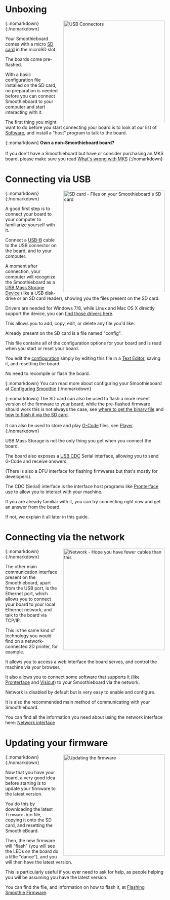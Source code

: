 # Unboxing

{::nomarkdown}
<a href="/images/usb.png">
  <img src="/images/usb.png" alt="USB Connectors" style="width: 320px; height: auto; float: right; margin-left: 1rem;"/>
</a>
{:/nomarkdown}

Your Smoothieboard comes with a micro [SD card](sd-card) in the microSD slot.

The boards come pre-flashed.

With a basic configuration file installed on the SD card, no preparation is needed before you can connect Smoothieboard to your computer and start interacting with it.

The first thing you might want to do before you start connecting your board is to look at our list of [Software](software), and install a "host" program to talk to the board.

{::nomarkdown}
<sl-alert variant="warning" open>
  <sl-icon slot="icon" name="exclamation-triangle"></sl-icon>
  <strong>Own a non-Smoothieboard board?</strong><br><br>
  If you don't have a Smoothieboard but have or consider purchasing an MKS board, please make sure you read <a href="troubleshooting#what-is-wrong-with-mks">What's wrong with MKS</a>
</sl-alert>
{:/nomarkdown}

# Connecting via USB

{::nomarkdown}
<a href="/images/files-on-sd.png">
  <img src="/images/files-on-sd.png" alt="SD card - Files on your Smoothieboard's SD card" style="width: 320px; height: auto; float: right; margin-left: 1rem;"/>
</a>
{:/nomarkdown}

A good first step is to connect your board to your computer to familiarize yourself with it.

Connect a [USB-B](http://en.wikipedia.org/wiki/USB#.22A.22_.26_.22B.22_connectors) cable to the USB connector on the board, and to your computer.


A moment after connection, your computer will recognize the Smoothieboard as a [USB Mass Storage Device](http://en.wikipedia.org/wiki/USB_mass_storage_device_class) (like a USB disk-drive or an SD card reader), showing you the files present on the SD card.

Drivers are needed for Windows 7/8, while Linux and Mac OS X directly support the device, you can [find those drivers here](http://smoothieware.org/windows-drivers).

This allows you to add, copy, edit, or delete any file you'd like.

Already present on the SD card is a file named "config".

This file contains all of the configuration options for your board and is read when you start or reset your board.

You edit the [configuration](http://smoothieware.org/configuring-smoothie) simply by editing this file in a [Text Editor](https://wiki.gnome.org/Apps/Gedit), saving it, and resetting the board.

No need to recompile or flash the board.

{::nomarkdown}
<sl-alert variant="success" open>
  <sl-icon slot="icon" name="check-circle"></sl-icon>
  You can read more about configuring your Smoothieboard at <a href="http://smoothieware.org/configuring-smoothie">Configuring Smoothie</a>
</sl-alert>
{:/nomarkdown}

{::nomarkdown}
<sl-alert variant="neutral" open>
  <sl-icon slot="icon" name="info-circle"></sl-icon>
  The SD card can also be used to flash a more recent version of the firmware to your board, while the pre-flashed firmware should work this is not always the case, see <a href="getting-smoothie">where to get the binary file</a> and <a href="flashing-smoothie-firmware">how to flash it via the SD card</a>.<br><br>It can also be used to store and play <a href="http://en.wikipedia.org/wiki/G-code">G-Code</a> files, see <a href="player">Player</a>.
</sl-alert>
{:/nomarkdown}

USB Mass Storage is not the only thing you get when you connect the board.

The board also exposes a [USB CDC](http://en.wikipedia.org/wiki/USB_communications_device_class) Serial interface, allowing you to send G-Code and receive answers.

(There is also a DFU interface for flashing firmwares but that's mostly for developers).

The CDC (Serial) interface is the interface host programs like [Pronterface](pronterface) use to allow you to interact with your machine.

If you are already familiar with it, you can try connecting right now and get an answer from the board.

If not, we explain it all later in this guide.

# Connecting via the network

{::nomarkdown}
<a href="/images/network-cables.png">
  <img src="/images/network-cables.png" alt="Network - Hope you have fewer cables than this" style="width: 320px; height: auto; float: right; margin-left: 1rem;"/>
</a>
{:/nomarkdown}

The other main communication interface present on the Smoothieboard, apart from the USB port, is the Ethernet port, which allows you to connect your board to your local Ethernet network, and talk to the board via TCP/IP.

This is the same kind of technology you would find on a network-connected 2D printer, for example.

It allows you to access a web interface the board serves, and control the machine via your browser.

It also allows you to connect some software that supports it (like [Pronterface](pronterface) and [Visicut](visicut)) to your Smoothieboard via the network.

Network is disabled by default but is very easy to enable and configure.

It is also the recommended main method of communicating with your Smoothieboard.

You can find all the information you need about using the network interface here: [Network interface](http://smoothieware.org/network)

# Updating your firmware

{::nomarkdown}
<a href="/images/firmware-upgrade.png">
  <img src="/images/firmware-upgrade.png" alt="Updating the firmware" style="width: 320px; height: auto; float: right; margin-left: 1rem;"/>
</a>
{:/nomarkdown}

Now that you have your board, a very good idea before starting is to update your firmware to the latest version.

You do this by downloading the latest `firmware.bin` file, copying it onto the SD card, and resetting the SmoothieBoard.

Then, the new firmware will "flash" (you will see the LEDs on the board do a little "dance"), and you will then have the latest version.

This is particularly useful if you ever need to ask for help, as people helping you will be assuming you have the latest version.

You can find the file, and information on how to flash it, at [Flashing Smoothie Firmware](http://smoothieware.org/flashing-smoothie-firmware).
